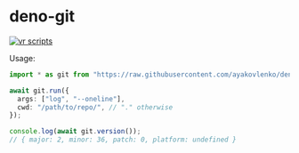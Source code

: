 # deno-git

[![vr scripts](https://badges.velociraptor.run/flat.svg)](https://velociraptor.run)

Usage:

```typescript
import * as git from "https://raw.githubusercontent.com/ayakovlenko/deno-git/v$VERSION/mod.ts";
```

```typescript
await git.run({
  args: ["log", "--oneline"],
  cwd: "/path/to/repo/", // "." otherwise
});
```

```typescript
console.log(await git.version());
// { major: 2, minor: 36, patch: 0, platform: undefined }
```
